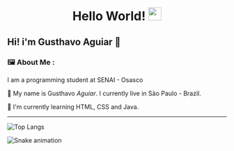 <h1 align="center">
  Hello World!
  <img src="https://media.giphy.com/media/hvRJCLFzcasrR4ia7z/giphy.gif" width="30"/>
</h1>

## Hi! i'm Gusthavo Aguiar 👋

### :framed_picture: About Me :

I am a programming student at SENAI - Osasco 

🌱 My name is Gusthavo _Aguiar_. I currently live in São Paulo - Brazil.

🔭 I'm currently learning HTML, CSS and Java.

---

![Top Langs](https://github-readme-stats.vercel.app/api/top-langs/?username=gusthavoaguiar&layout=compact&theme=nightowl&border=3A218B)

![Snake animation](https://github.com/gusthavoaguiar)
